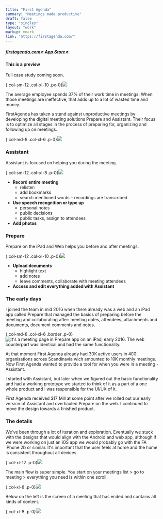 ```yaml
---
title: "First Agenda"
summary: "Meetings made productive"
draft: false
type: "singles"
layout: "work"
markup: mmark
link: "https://firstagenda.com/"
---
```

<h5 class="single-summary single-summary-link">
<a href="https://firstagenda.com" target="_blank">firstagenda.com<span>↗︎</span></a>
<a href="https://itunes.apple.com/dk/app/assistant-by-firstagenda/id1215633830?l=en&mt=8" target="_blank">App Store<span>↗︎</span></a>
</h5>

<div class="alert alert-warning" role="alert"> 
<h4 class="alert-heading">This is a preview</h4>Full case study coming soon.
</div>

{.col-sm-12 .col-xl-10 .px-0}![](/images/work_5/5.jpg)

The average employee spends 37% of their work time in meetings. When those meetings are ineffective, that adds up to a lot of wasted time and money.

FirstAgenda has taken a stand against unproductive meetings by developing the digital meeting solutions Prepare and Assistant. Their focus is to optimize all stages in the process of preparing for, organizing and following up on meetings. 

{.col-md-8 .col-xl-6 .p-0}![](/images/work_5/4.jpg "")

### Assistant

Assistant is focused on helping you during the meeting.

{.col-sm-12 .col-xl-8 .p-0}![](/images/work_5/2.jpg)

- **Record entire meeting**
	- relisten
	- add bookmarks
	- search mentioned words – recordings are transcribed 
- **Use speech recognition or type up**
	- personal notes
	- public decisions
	- public tasks, assign to attendees
- **Add photos**

### Prepare

Prepare on the iPad and Web helps you before and after meetings.

{.col-sm-12 .col-xl-10 .p-0}![](/images/work_5/6.jpg)

- **Upload documents**
	- highlight text
	- add notes
	- leave comments, collaborate with meeting attendees
- **Access and edit everything added with Assistant**

### The early days

I joined the team in mid 2016 when there already was a web and an iPad app called Prepare that managed the basics of preparing before the meeting and collaborating after: meeting dates, attendees, attachments and documents, document comments and notes. 

{.col-md-8 .col-xl-6 .border .p-0}![](/images/work_5/3.png "It's a meeting page in Prepare app on an iPad, early 2016.  The web counterpart was identical and had the same functionality.")

At that moment First Agenda already had 30K active users in 400 organisations across Scandinavia wich amounted to 10K monthly meetings. Now First Agenda wanted to provide a tool for when you were in a meeting - Assistant. 

I started with Assistant, but later when we figured out the basic functionality and had a working prototype we started to think of it as a part of a one whole product and I was responsible for the UI/UX of it. 

First Agenda received $17 Mill at some point after we rolled out our early version of Assistant and overhauled Prepare on the web. I continued to move the design towards a finished product.

### The details
We've been through a lot of iteration and exploration. Eventually we stuck with the designs that would align with the Android and web app, although if we were working on just an iOS app we would probably go with the FA iPhone 2b or similar. It's important that the user feels at home and the home is consistent throughout all devices. 

{.col-xl-12 .p-0}![](/images/work_5/9.jpg)

The main flow is super simple. You start on your meetings list > go to meeting > everything you need is within one scroll. 

{.col-xl-8 .p-0}![](/images/work_5/8.jpg)

Below on the left is the screen of a meeting that has ended and contains all kinds of content.  

{.col-xl-8 .p-0}![](/images/work_5/7.jpg)
